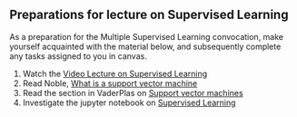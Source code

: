 ## Preparations for lecture on Supervised Learning

As a preparation for the Multiple Supervised Learning convocation, make yourself acquainted with the material below, and subsequently complete any tasks assigned to you in canvas.

1. Watch the [Video Lecture on Supervised Learning](https://youtu.be/LJVg_hSa5tU)
2. Read Noble, [What is a support vector machine](https://www.nature.com/articles/nbt1206-1565)
3. Read the section in VaderPlas on [Support vector machines](https://jakevdp.github.io/PythonDataScienceHandbook/05.07-support-vector-machines.html)
4. Investigate the jupyter notebook on [Supervised Learning](../nb/supervised/readme.md)  
